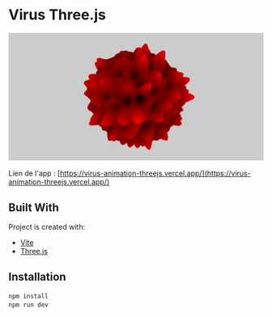# Virus Three.js

![Design preview](./assets/preview.png)

Lien de l'app : [https://virus-animation-threejs.vercel.app/](https://virus-animation-threejs.vercel.app/)

## Built With

Project is created with:

- [Vite](https://vitejs.dev/)
- [Three.js](https://threejs.org/)

## Installation

```bash
npm install
npm run dev
```
